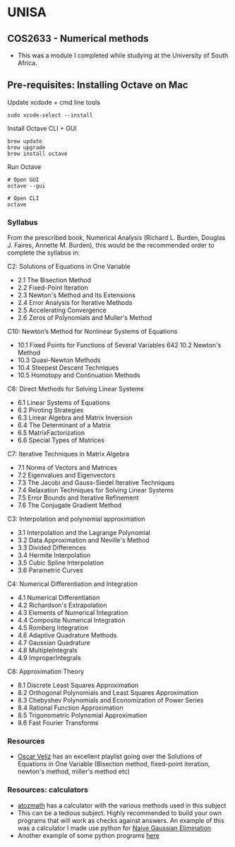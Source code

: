 # UNISA

## COS2633 - Numerical methods
- This was a module I completed while studying at the University of South Africa.


## Pre-requisites: Installing Octave on Mac

Update xcdode + cmd line tools
```
sudo xcode-select --install
```

Install Octave CLI + GUI
```
brew update
brew upgrade
brew install octave 
```

Run Octave
```
# Open GUI 
octave --gui

# Open CLI
octave
```

### Syllabus 
From the prescribed book, Numerical Analysis (Richard L. Burden, Douglas J. Faires, Annette M. Burden), this would be the recommended order to complete the syllabus in:

C2: Solutions of Equations in One Variable
- 2.1 The Bisection Method 
- 2.2 Fixed-Point Iteration 
- 2.3 Newton's Method and Its Extensions 
- 2.4 Error Analysis for Iterative Methods 
- 2.5 Accelerating Convergence 
- 2.6 Zeros of Polynomials and Muller's Method 

C10: Newton’s Method for Nonlinear Systems of Equations 

- 10.1 Fixed Points for Functions of Several Variables 642 10.2 Newton's Method 
- 10.3 Quasi-Newton Methods 
- 10.4 Steepest Descent Techniques
- 10.5 Homotopy and Continuation Methods 

C6: Direct Methods for Solving Linear Systems
- 6.1 Linear Systems of Equations 
- 6.2 Pivoting Strategies 
- 6.3 Linear Algebra and Matrix Inversion 
- 6.4 The Determinant of a Matrix 
- 6.5 MatrixFactorization 
- 6.6 Special Types of Matrices 

C7: Iterative Techniques in Matrix Algebra
- 7.1 Norms of Vectors and Matrices 
- 7.2 Eigenvalues and Eigenvectors 
- 7.3 The Jacobi and Gauss-Siedel Iterative Techniques 
- 7.4 Relaxation Techniques for Solving Linear Systems 
- 7.5 Error Bounds and Iterative Refinement 
- 7.6 The Conjugate Gradient Method 

C3: Interpolation and polynomial approximation
- 3.1 Interpolation and the Lagrange Polynomial 
- 3.2 Data Approximation and Neville's Method 
- 3.3 Divided Differences
- 3.4 Hermite Interpolation
- 3.5 Cubic Spline Interpolation
- 3.6 Parametric Curves 

C4: Numerical Differentiation and Integration

- 4.1 Numerical Differentiation
- 4.2 Richardson's Extrapolation 
- 4.3 Elements of Numerical Integration
- 4.4 Composite Numerical Integration
- 4.5 Romberg Integration 
- 4.6 Adaptive Quadrature Methods 
- 4.7 Gaussian Quadrature 
- 4.8 MultipleIntegrals 
- 4.9 ImproperIntegrals 

C8: Approximation Theory 
- 8.1 Discrete Least Squares Approximation 
- 8.2 Orthogonal Polynomials and Least Squares Approximation 
- 8.3 Chebyshev Polynomials and Economization of Power Series 
- 8.4 Rational Function Approximation 
- 8.5 Trigonometric Polynomial Approximation 
- 8.6 Fast Fourier Transforms 

### Resources
- [Oscar Veliz](https://www.youtube.com/playlist?list=PLb0Tx2oJWuYIAReeSPDbqY1QvcjTUToNq) has an excellent playlist going over the Solutions of Equations in One Variable (Bisection method, fixed-point iteration, newton's method, miller's method etc)

### Resources: calculators
- [atozmath](https://atozmath.com/CONM/Bisection.aspx?q=mu&q1=x%5e4-2x%5e3-5x%5e2%2b12x-5%60%60false%603%2c1%2c2%604%601%603&dp=4&do=1#PrevPart) has a calculator with the various methods used in this subject
- This can be a tedious subject. Highly recommended to build your own programs that will work as checks against answers. An example of this was a calculator I made use python for [Naive Gaussian Elimination](https://github.com/luyandamncube/UNISA/blob/master/year2/COS2633/GaussianEliminationWIthoutPivoting.py)
- Another example of some python programs [here](http://www.math-cs.gordon.edu/courses/mat342/python/gauss.py)
